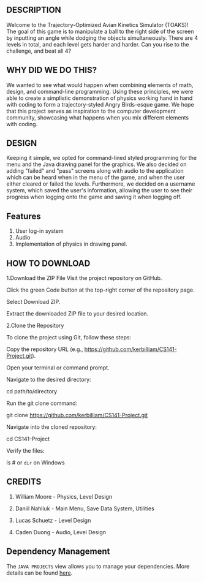 ## DESCRIPTION
Welcome to the Trajectory-Optimized Avian Kinetics Simulator (TOAKS)! The goal of this game is to manipulate a ball to the right side of the screen by inputting an angle while dodging the objects simultaneously. There are 4 levels in total, and each level gets harder and harder. Can you rise to the challenge, and beat all 4?

## WHY DID WE DO THIS?
We wanted to see what would happen when combining elements of math, design, and command-line programming. Using these principles, we were able to create a simplistic demonstration of physics working hand in hand with coding to form a trajectory-styled Angry Birds-esque game. We hope that this project serves as inspiration to the computer development community, showcasing what happens when you mix different elements with coding.

## DESIGN
Keeping it simple, we opted for command-lined styled programming for the menu and the Java drawing panel for the graphics. We also decided on adding "failed" and "pass" screens along with audio to the application which can be heard when in the menu of the game, and when the user either cleared or failed the levels. Furthermore, we decided on a username system, which saved the user's information, allowing the user to see their progress when logging onto the game and saving it when logging off.  

## Features
1. User log-in system
2. Audio
3. Implementation of physics in drawing panel.

## HOW TO DOWNLOAD
1.Download the ZIP File
Visit the project repository on GitHub.

Click the green Code button at the top-right corner of the repository page.

Select Download ZIP.

Extract the downloaded ZIP file to your desired location.

2.Clone the Repository

To clone the project using Git, follow these steps:

Copy the repository URL (e.g., https://github.com/kerbilliam/CS141-Project.git).

Open your terminal or command prompt.

Navigate to the desired directory:

cd path/to/directory

Run the git clone command:

git clone https://github.com/kerbilliam/CS141-Project.git

Navigate into the cloned repository:

cd CS141-Project

Verify the files:

ls # or `dir` on Windows

## CREDITS 
1. William Moore - Physics, Level Design

2. Daniil Nahliuk - Main Menu, Save Data System, Utilities

3. Lucas Schuetz - Level Design

4. Caden Duong - Audio, Level Design

## Dependency Management

The `JAVA PROJECTS` view allows you to manage your dependencies. More details can be found [here](https://github.com/microsoft/vscode-java-dependency#manage-dependencies).
